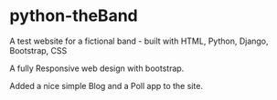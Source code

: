 # python-theBand

A test website for a fictional band - built with HTML, Python, Django, Bootstrap, CSS 

A fully Responsive web design with bootstrap.

Added a nice simple Blog and a Poll app to the site.
